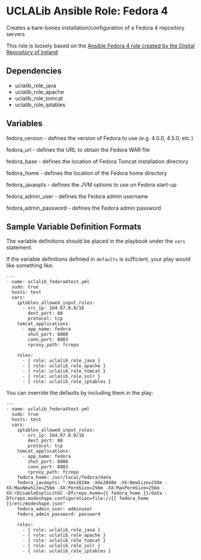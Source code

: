 # UCLALib Ansible Role: Fedora 4

Creates a bare-bones installation/configuration of a Fedora 4 repository servers

This role is loosely based on the [Ansible Fedora 4 role created by the Digital Repository of Ireland ](https://github.com/Digital-Repository-of-Ireland/ansible-fedora4)

## Dependencies

* uclalib_role_java
* uclalib_role_apache
* uclalib_role_tomcat
* uclalib_role_iptables

## Variables

fedora_version - defines the version of Fedora to use (e.g. 4.0.0, 4.5.0, etc.)

fedora_url - defines the URL to obtain the Fedora WAR file

fedora_base - defines the location of Fedora Tomcat installation directory

fedora_home - defines the location of the Fedora home directory

fedora_javaopts - defines the JVM options to use on Fedora start-up

fedora_admin_user - defines the Fedora admin username

fedora_admin_password - defines the Fedora admin password

## Sample Variable Definition Formats

The variable definitions should be placed in the playbook under the `vars` statement.

If the variable definitions definied in `defaults` is sufficient, your play would like something like:

```ansible
---
- name: uclalib_fedora4test.yml
  sudo: true
  hosts: test
  vars:
    iptables_allowed_input_rules:
      - src_ip: 164.67.0.0/16
        dest_port: 80
        protocol: tcp
    tomcat_applications:
      - app_name: fedora
        shut_port: 8008
        conn_port: 8083
        rproxy_path: fcrepo

    roles:
      - { role: uclalib_role_java }
      - { role: uclalib_role_apache }
      - { role: uclalib_role_tomcat }
      - { role: uclalib_role_solr }
      - { role: uclalib_role_iptables }
```

You can override the defaults by including them in the play:

```ansible
---
- name: uclalib_fedora4test.yml
  sudo: true
  hosts: test
  vars:
    iptables_allowed_input_rules:
      - src_ip: 164.67.0.0/16
        dest_port: 80
        protocol: tcp
    tomcat_applications:
      - app_name: fedora
        shut_port: 8008
        conn_port: 8083
        rproxy_path: fcrepo
    fedora_home: /usr/local/fedora/data
    fedora_javaopts: "-Xms1024m -Xmx2048m -XX:NewSize=256m -XX:MaxNewSize=256m -XX:PermSize=256m -XX:MaxPermSize=256m -XX:+DisableExplicitGC -Dfcrepo.home={{ fedora_home }}/data -Dfcrepo.modeshape.configuration=file://{{ fedora_home }}/etc/modeshape.json"
    fedora_admin_user: adminuser
    fedora_admin_password: password

    roles:
      - { role: uclalib_role_java }
      - { role: uclalib_role_apache }
      - { role: uclalib_role_tomcat }
      - { role: uclalib_role_solr }
      - { role: uclalib_role_iptables }
```
